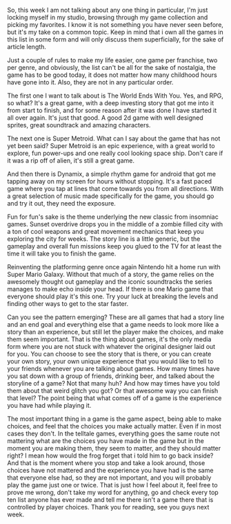 So, this week I am not talking about any one thing in particular, I'm just locking myself in my studio, browsing through my game collection and picking my favorites. I know it is not something you have never seen before, but it's my take on a common topic. Keep in mind that i own all the games in this list in some form and will only discuss them superficially, for the sake of article length.

Just a couple of rules to make my life easier, one game per franchise, two per genre, and obviously, the list can't be all for the sake of nostalgia, the game has to be good today, it does not matter how many childhood hours have gone into it. Also, they are not in any particular order.

The first one I want to talk about is The World Ends With You. Yes, and RPG, so what? It's a great game, with a deep investing story that got me into it from start to finish, and for some reason after it was done I have started it all over again. It's just that good. A good 2d game with well designed sprites, great soundtrack and amazing characters.

The next one is Super Metroid. What can I say about the game that has not yet been said? Super Metroid is an epic experience, with a great world to explore, fun power-ups and one really cool looking space ship. Don't care if it was a rip off of alien, it's still a great game.

And then there is Dynamix, a simple rhythm game for android that got me tapping away on my screen for hours without stopping. It's a fast paced game where you tap at lines that come towards you from all directions. With a great selection of music made specifically for the game, you should go and try it out, they need the exposure.

Fun for fun's sake is the theme underlying the new classic from insomniac games. Sunset overdrive drops you in the middle of a zombie filled city with a ton of cool weapons and great movement mechanics that keep you exploring the city for weeks. The story line is a little generic, but the gameplay and overall fun missions keep you glued to the TV for at least the time it will take you to finish the game.

Reinventing the platforming genre once again Nintendo hit a home run with Super Mario Galaxy. Without that much of a story, the game relies on the awesomely thought out gameplay and the iconic soundtracks the series manages to make echo inside your head. If there is one Mario game that everyone should play it's this one. Try your luck at breaking the levels and finding other ways to get to the star faster.

Can you see the pattern emerging? These are all games that had a story line and an end goal and everything else that a game needs to look more like a story than an experience, but still let the player make the choices, and make them seem important. That is the thing about games, it's the only media form where you are not stuck with whatever the original designer laid out for you. You can choose to see the story that is there, or you can create your own story, your own unique experience that you would like to tell to your friends whenever you are talking about games. How many times have you sat down with a group of friends, drinking beer, and talked about the storyline of a game? Not that many huh? And how may times have you told them about that weird glitch you got? Or that awesome way you can finish that level? The point being that what comes off of a game is the experience you have had while playing it.

The most important thing in a game is the game aspect, being able to make choices, and feel that the choices you make actually matter. Even if in most cases they don't. In the telltale games, everything goes the same route not mattering what are the choices you have made in the game but in the moment you are making them, they seem to matter, and they should matter right? I mean how would the frog forget that i told him to go back inside? And that is the moment where you stop and take a look around, those choices have not mattered and the experience you have had is the same that everyone else had, so they are not important, and you will probably play the game just one or twice. That is just how I feel about it, feel free to prove me wrong, don't take my word for anything, go and check every top ten list anyone has ever made and tell me there isn't a game there that is controlled by player choices. Thank you for reading, see you guys next week. 

